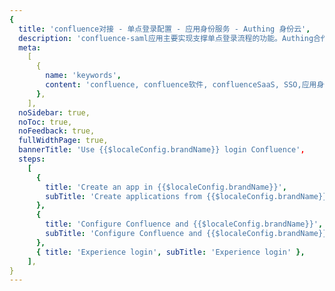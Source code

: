```yaml
---
{
  title: 'confluence对接 - 单点登录配置 - 应用身份服务 - Authing 身份云',
  description: 'confluence-saml应用主要实现支撑单点登录流程的功能。Authing合作网络提供 confluence对接，单点登录，SSO，实现应用的快捷登录、免密登录，提升员工办公体验、增强用户体验，增强企业数字化服务水平。',
  meta:
    [
      {
        name: 'keywords',
        content: 'confluence, confluence软件, confluenceSaaS, SSO,应用身份服务,单点登录配置,Authing身份云',
      },
    ],
  noSidebar: true,
  noToc: true,
  noFeedback: true,
  fullWidthPage: true,
  bannerTitle: 'Use {{$localeConfig.brandName}} login Confluence',
  steps:
    [
      {
        title: 'Create an app in {{$localeConfig.brandName}}',
        subTitle: 'Create applications from {{$localeConfig.brandName}}',
      },
      {
        title: 'Configure Confluence and {{$localeConfig.brandName}}',
        subTitle: 'Configure Confluence and {{$localeConfig.brandName}}',
      },
      { title: 'Experience login', subTitle: 'Experience login' },
    ],
}
---
```


<IntegrationDetail backLink="/en/integration/"/>
